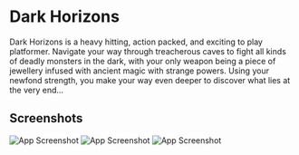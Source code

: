 # Dark Horizons

Dark Horizons is a heavy hitting, action packed, and exciting to play platformer. Navigate your way through treacherous caves to fight all kinds of deadly monsters in the dark, with your only weapon being a piece of jewellery infused with ancient magic with strange powers. Using your newfond strength, you make your way even deeper to discover what lies at the very end...

## Screenshots

![App Screenshot](https://i.imgur.com/EVn4Lue.png)
![App Screenshot](https://i.imgur.com/oFQol2n.png)
![App Screenshot](https://i.imgur.com/hlDpTId.png)
